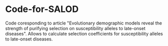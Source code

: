 # Code-for-SALOD
Code coresponding to article "Evolutionary demographic models reveal the strength of purifying selection on susceptibility alleles to late-onset diseases". Allows to calculate selection coefficients for susceptibility alleles to late-onset diseases.
